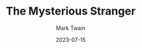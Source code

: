 ---
title: "The Mysterious Stranger"
cc-type: hashtag
author: Mark Twain
date: 2023-07-15
hashtag: "the-mysterious-stranger"
tags:
  - book
  - Satan
  - Mark Twain
---